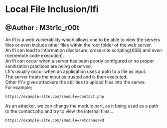 # Local File Inclusion/lfi
## @Author : M3tr1c_r00t

An lfi is a web vulnerability which allows one to be able to view the servers files or even include other files within the root folder of the web server.
<br>
An lfi can lead to information disclosure, cross-site scripting(XSS) and even rce(remote code execution).
<br>
An lfi can occur when a server has been poorly configured or no proper sanitization practices are being observed.
<br>
Lfi's usually occur when an application uses a path to a file as input.
<br>
The server treats the input as trusted and is then executed.
<br>
Other lfi's gives attackers the abilities to upload files into the server.
<br>
For example;
```
https://example-site.com/?module=contact.php
```
As an attacker, we can change the module part, as it being used as a path to the contact.php and try to view the internal files...

```
https://example-site.com/?module=/etc/passwd
```
